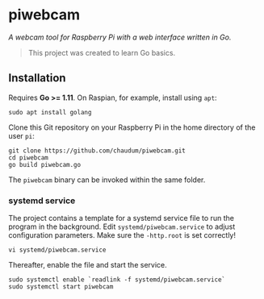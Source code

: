 # piwebcam

_A  webcam tool for Raspberry Pi with a web interface written in Go._

> This project was created to learn Go basics.

## Installation

Requires **Go >= 1.11**.
On Raspian, for example, install using `apt`:

```
sudo apt install golang
```

Clone this Git repository on your Raspberry Pi in the home directory of the
user `pi`:

```
git clone https://github.com/chaudum/piwebcam.git
cd piwebcam
go build piwebcam.go
```

The `piwebcam` binary can be invoked within the same folder.

### systemd service

The project contains a template for a systemd service file to run the program
in the background. Edit `systemd/piwebcam.service` to adjust configuration
parameters. Make sure the `-http.root` is set correctly!

```
vi systemd/piwebcam.service
```

Thereafter, enable the file and start the service.

```
sudo systemctl enable `readlink -f systemd/piwebcam.service`
sudo systemctl start piwebcam
```
